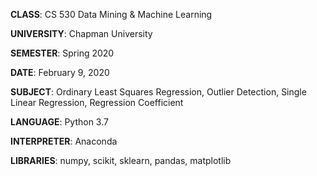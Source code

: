 **CLASS**: CS 530 Data Mining & Machine Learning

**UNIVERSITY**: Chapman University

**SEMESTER**: Spring 2020

**DATE**: February 9, 2020

**SUBJECT**: Ordinary Least Squares Regression, Outlier Detection, Single Linear Regression, Regression Coefficient

**LANGUAGE**: Python 3.7

**INTERPRETER**: Anaconda 

**LIBRARIES**: numpy, scikit, sklearn, pandas, matplotlib